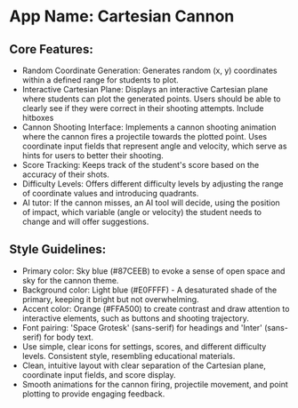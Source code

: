 # **App Name**: Cartesian Cannon

## Core Features:

- Random Coordinate Generation: Generates random (x, y) coordinates within a defined range for students to plot.
- Interactive Cartesian Plane: Displays an interactive Cartesian plane where students can plot the generated points. Users should be able to clearly see if they were correct in their shooting attempts. Include hitboxes
- Cannon Shooting Interface: Implements a cannon shooting animation where the cannon fires a projectile towards the plotted point. Uses coordinate input fields that represent angle and velocity, which serve as hints for users to better their shooting.
- Score Tracking: Keeps track of the student's score based on the accuracy of their shots.
- Difficulty Levels: Offers different difficulty levels by adjusting the range of coordinate values and introducing quadrants.
- AI tutor: If the cannon misses, an AI tool will decide, using the position of impact, which variable (angle or velocity) the student needs to change and will offer suggestions.

## Style Guidelines:

- Primary color: Sky blue (#87CEEB) to evoke a sense of open space and sky for the cannon theme.
- Background color: Light blue (#E0FFFF) - A desaturated shade of the primary, keeping it bright but not overwhelming.
- Accent color: Orange (#FFA500) to create contrast and draw attention to interactive elements, such as buttons and shooting trajectory.
- Font pairing: 'Space Grotesk' (sans-serif) for headings and 'Inter' (sans-serif) for body text.
- Use simple, clear icons for settings, scores, and different difficulty levels. Consistent style, resembling educational materials.
- Clean, intuitive layout with clear separation of the Cartesian plane, coordinate input fields, and score display.
- Smooth animations for the cannon firing, projectile movement, and point plotting to provide engaging feedback.